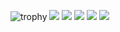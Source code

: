 ![trophy](https://github-profile-trophy.vercel.app/?username=yoshi-non)
![](http://github-profile-summary-cards.vercel.app/api/cards/profile-details?username=yoshi-non&theme=github)
![](http://github-profile-summary-cards.vercel.app/api/cards/repos-per-language?username=yoshi-non&theme=github)
![](http://github-profile-summary-cards.vercel.app/api/cards/most-commit-language?username=yoshi-non&theme=github)
![](http://github-profile-summary-cards.vercel.app/api/cards/stats?username=yoshi-non&theme=github)
![](http://github-profile-summary-cards.vercel.app/api/cards/productive-time?username=yoshi-non&theme=github&utcOffset=8)
